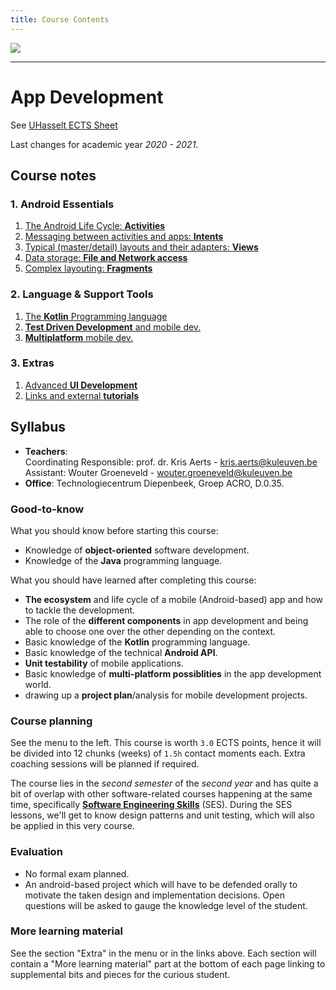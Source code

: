 ```yaml
---
title: Course Contents
---
```



![](/img/devlogo.png)

---

# App Development

See [UHasselt ECTS Sheet](https://uhintra03.uhasselt.be/studiegidswww/opleidingsonderdeel.aspx?a=2021&i=3291&n=4&t=01)

Last changes for academic year _2020 - 2021_.

## Course notes

### 1. Android Essentials

1. [The Android Life Cycle: **Activities**](/android/activities)
2. [Messaging between activities and apps: **Intents**](/android/intents)
3. [Typical (master/detail) layouts and their adapters: **Views**](/android/views)
4. [Data storage: **File and Network access**](/android/data-storage)
5. [Complex layouting: **Fragments**](/android/fragments)

### 2. Language & Support Tools

1. [The **Kotlin** Programming language](/lang/kotlin)
2. [**Test Driven Development** and mobile dev.](/lang/tdd)
3. [**Multiplatform** mobile dev.](/lang/multiplatform)

### 3. Extras

1. [Advanced **UI Development**](/extra/advancedui)
2. [Links and external **tutorials**](/extra/links)

## Syllabus

- **Teachers**:<br/>
Coordinating Responsible: prof. dr. Kris Aerts - <a href="mailto:kris.aerts@kuleuven.be">kris.aerts@kuleuven.be</a><br/>
Assistant: Wouter Groeneveld - <a href="mailto:wouter.groeneveld@kuleuven.be">wouter.groeneveld@kuleuven.be</a>
- **Office**: Technologiecentrum Diepenbeek, Groep ACRO, D.0.35. 

### Good-to-know

What you should know before starting this course:

- Knowledge of **object-oriented** software development.
- Knowledge of the **Java** programming language.

What you should have learned after completing this course:

- **The ecosystem** and life cycle of a mobile (Android-based) app and how to tackle the development.
- The role of the **different components** in app development and being able to choose one over the other depending on the context. 
- Basic knowledge of the **Kotlin** programming language.
- Basic knowledge of the technical **Android API**. 
- **Unit testability** of mobile applications.
- Basic knowledge of **multi-platform possiblities** in the app development world. 
- drawing up a **project plan**/analysis for mobile development projects.

### Course planning

See the menu to the left. This course is worth `3.0` ECTS points, hence it will be divided into 12 chunks (weeks) of `1.5h` contact moments each. Extra coaching sessions will be planned if required. 

The course lies in the _second semester_ of the _second year_ and has quite a bit of overlap with other software-related courses happening at the same time, specifically [**Software Engineering Skills**](https://kuleuven-diepenbeek.github.io/ses-course/) (SES). During the SES lessons, we'll get to know design patterns and unit testing, which will also be applied in this very course. 

### Evaluation

- No formal exam planned.
- An android-based project which will have to be defended orally to motivate the taken design and implementation decisions. Open questions will be asked to gauge the knowledge level of the student. 

### More learning material

See the section "Extra" in the menu or in the links above. Each section will contain a "More learning material" part at the bottom of each page linking to supplemental bits and pieces for the curious student. 
